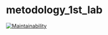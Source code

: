 # metodology_1st_lab

[![Maintainability](https://api.codeclimate.com/v1/badges/8390c0a042268b828a91/maintainability)](https://codeclimate.com/github/khobaess/metodology_1st_lab/maintainability)  
